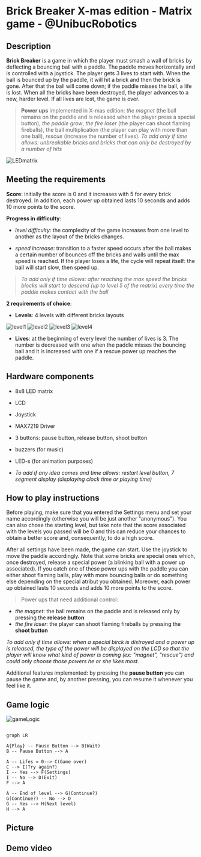 # Brick Breaker X-mas edition - Matrix game - @UnibucRobotics

## Description

**Brick Breaker** is a game in which the player must smash a wall of bricks by deflecting a bouncing ball with a paddle. The paddle moves horizontally and is controlled with a joystick. The player gets 3 lives to start with. When the ball is bounced up by the paddle, it will hit a brick and then the brick is gone. After that the ball will come down; if the paddle misses the ball, a life is lost. When all the bricks have been destroyed, the player advances to a new, harder level. If all lives are lost, the game is over.

>  **Power ups** implemented in X-mas edition: *the magnet* (the ball remains on the paddle and is released when the player press a special button), *the paddle grow*, *the fire laser* (the player can shoot flaming fireballs), the ball multiplication (the player can play with more than one ball), *rescue* (increase the number of lives).
_To add only if time allows: unbreakable bricks and bricks that can only be destroyed by a number of hits_


![LEDmatrix](https://user-images.githubusercontent.com/56949829/70387377-52f44c00-19ad-11ea-9e6b-c0083fc9a457.gif)


## Meeting the requirements

**Score**: initially the score is 0 and it increases with 5 for every brick destroyed. In addition, each power up obtained lasts 10 seconds and adds 10 more points to the score.

**Progress in difficulty**:

-  *level difficulty*: the complexity of the game increases from one level to another as the layout of the bricks changes.

-  *speed increase*: transition to a faster speed occurs after the ball makes a certain number of bounces off the bricks and walls until the max speed is reached. If the player loses a life, the cycle will repeat itself: the ball will start slow, then speed up.

>  _To add only if time allows: after reaching the max speed the bricks blocks will start to descend (up to level 5 of the matrix) every time the paddle makes contact with the ball_

  
**2 requirements of choice**:

-  **Levels**: 4 levels with different bricks layouts

![level1](https://user-images.githubusercontent.com/56949829/70380908-0ed05f80-194b-11ea-8f8a-7c31ebbd64b5.jpg)
![level2](https://user-images.githubusercontent.com/56949829/70380951-9918c380-194b-11ea-8a85-8cbd7294dd19.png)
![level3](https://user-images.githubusercontent.com/56949829/70380976-d54c2400-194b-11ea-8012-7a39f024a906.png)
![level4](https://user-images.githubusercontent.com/56949829/70380984-f44ab600-194b-11ea-854f-59494bf9604d.png)

-  **Lives**:  at the beginning of every level the number of lives is 3. The number is decreased with one when the paddle misses the bouncing ball and it is increased with one if a rescue power up reaches the paddle. 


## Hardware components

- 8x8 LED matrix

- LCD

- Joystick

- MAX7219 Driver

- 3 buttons: pause button, release button, shoot button

- buzzers (for music)

- LED-s (for animation purposes)

- _To add if any idea comes and time allows: restart level button, 7 segment display (displaying clock time or playing time)_


## How to play instructions

Before playing, make sure that you entered the Settings menu and set your name accordingly (otherwise you will be just another "anonymous"). You can also chose the starting level, but take note that the score associated with the levels you passed will be 0 and this can reduce your chances to obtain a better score and, consequently, to do a high score. 

After all settings have been made, the game can start. Use the joystick to move the paddle accordingly. Note that some bricks are special ones which, once destroyed, release a special power (a blinking ball with a power up associated). If you catch one of these power ups with the paddle you can either shoot flaming balls, play with more bouncing balls or do something else depending on the special atribut you obtained. Moreover, each power up obtained lasts 10 seconds and adds 10 more points to the score.
> Power ups that need additional control:
- *the magnet*: the ball remains on the paddle and is released only by pressing the **release button**
- *the fire laser*: the player can shoot flaming fireballs by pressing the **shoot button**

_To add only if time allows: when a special birck is distroyed and a power up is released, the type of the power will be displayed on the LCD so that the player will know what kind of power is coming (ex: "magnet", "rescue") and could only choose those powers he or she likes most._

Additional features implemented: by pressing the **pause button** you can pause the game and, by another pressing,  you can resume it whenever you feel like it. 

## Game logic

![gameLogic](https://user-images.githubusercontent.com/56949829/70388306-8688a380-19b8-11ea-8ad8-0fc4dc15ab9a.png)


```mermaid

graph LR

A{Play} -- Pause Button --> B(Wait)
B -- Pause Button --> A

A -- Lifes = 0--> C(Game over)
C --> I(Try again?)
I -- Yes --> F(Settings)
I -- No --> D(Exit)
F --> A

A -- End of level --> G(Continue?)
G(Continue?) -- No --> D
G -- Yes --> H(Next level)
H --> A

```

## Picture

## Demo video
